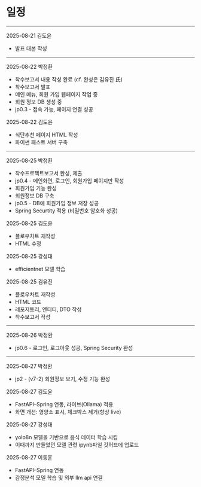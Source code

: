 # 일정

--------------------------------------------------
2025-08-21	김도윤
 * 발표 대본 작성

--------------------------------------------------

2025-08-22 박정환
 * 착수보고서 내용 작성 완료 (cf. 완성은 김유진 氏)
 * 착수보고서 발표
 * 메인 메뉴, 회원 가입 웹페이지 작업 중
 * 회원 정보 DB 생성 중
 * jp0.3 - 접속 가능, 페이지 연결 성공

2025-08-22	김도윤
 * 식단추천 페이지 HTML 작성
 * 파이썬 패스트 서버 구축

--------------------------------------------------

2025-08-25 박정환
 * 착수프로젝트보고서 완성, 제출
 * jp0.4 - 메인화면, 로그인, 회원가입 페이지만 작성
 * 회원가입 기능 완성
 * 회원정보 DB 구축
 * jp0.5 - DB에 회원가입 정보 저장 성공
 * Spring Securtity 적용 (비밀번호 암호화 성공)

2025-08-25	김도윤
 * 플로우차트 재작성
 * HTML 수정

2025-08-25	강성대
 * efficientnet 모델 학습

2025-08-25	김유진
 * 플로우차트 재작성
 * HTML 코드
 * 레포지토리, 엔티티, DTO 작성
 * 착수보고서 작성

--------------------------------------------------

2025-08-26 박정환
 * jp0.6 - 로그인, 로그아웃 성공, Spring Security 완성

--------------------------------------------------

2025-08-27 박정환
 * jp2 - (v7-2) 회원정보 보기, 수정 기능 완성

2025-08-27 김도윤
 * FastAPI–Spring 연동, 라이브(Ollama) 적용
 * 화면 개선: 영양소 표시, 체크박스 제거(항상 live)

2025-08-27 강성대
 * yolo8n 모델을 기반으로 음식 데이터 학습 시킴
 * 이때까지 만들었던 모델 관련 ipynb파일 깃허브에 업로드

2025-08-27 이동훈
 * FastAPI–Spring 연동
 * 감정분석 모델 학습 및 외부 llm api 연결
